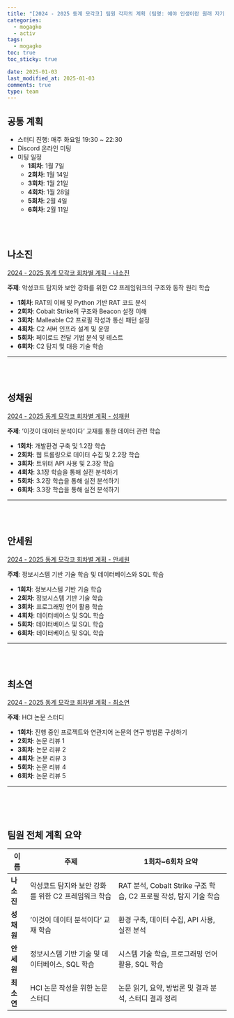```yaml
---
title: "[2024 - 2025 동계 모각코] 팀원 각자의 계획 (팀명: 얘야 인생이란 원래 자기 생각대로 되지 않는 법이란다)"
categories:
  - mogagko
  - activ
tags:
  - mogagko
toc: true
toc_sticky: true

date: 2025-01-03
last_modified_at: 2025-01-03
comments: true
type: team
---
```


## 공통 계획
- 스터디 진행: 매주 화요일 19:30 ~ 22:30
- Discord 온라인 미팅
- 미팅 일정
  - **1회차**: 1월 7일
  - **2회차**: 1월 14일
  - **3회차**: 1월 21일
  - **4회차**: 1월 28일
  - **5회차**: 2월 4일
  - **6회차**: 2월 11일

<br><br>
## 나소진
[2024 - 2025 동계 모각코 회차별 계획 - 나소진](https://me0w2en.tistory.com/entry/2024-%EB%8F%99%EA%B3%84-%EB%AA%A8%EA%B0%81%EC%BD%94-%ED%9A%8C%EC%B0%A8%EB%B3%84-%EA%B3%84%ED%9A%8D)

**주제**: 악성코드 탐지와 보안 강화를 위한 C2 프레임워크의 구조와 동작 원리 학습

- **1회차**: RAT의 이해 및 Python 기반 RAT 코드 분석
- **2회차**: Cobalt Strike의 구조와 Beacon 설정 이해
- **3회차**: Malleable C2 프로필 작성과 통신 패턴 설정
- **4회차**: C2 서버 인프라 설계 및 운영
- **5회차**: 페이로드 전달 기법 분석 및 테스트
- **6회차**: C2 탐지 및 대응 기술 학습

---
<br><br>
## 성채원
[2024 - 2025 동계 모각코 회차별 계획 - 성채원](https://velog.io/@julia2003a/2024%EB%85%84-%EB%8F%99%EA%B3%84-%EB%AA%A8%EA%B0%81%EC%BD%94-%EA%B3%84%ED%9A%8D)

**주제**: ’이것이 데이터 분석이다‘ 교재를 통한 데이터 관련 학습

- **1회차**: 개발환경 구축 및 1.2장 학습
- **2회차**: 웹 트롤링으로 데이터 수집 및 2.2장 학습
- **3회차**: 트위터 API 사용 및 2.3장 학습
- **4회차**: 3.1장 학습을 통해 실전 분석하기
- **5회차**: 3.2장 학습을 통해 실전 분석하기
- **6회차**: 3.3장 학습을 통해 실전 분석하기

---
<br><br>
## 안세원
[2024 - 2025 동계 모각코 회차별 계획 - 안세원](https://code-semicolon.tistory.com/48)

**주제**: 정보시스템 기반 기술 학습 및 데이터베이스와 SQL 학습

- **1회차**: 정보시스템 기반 기술 학습
- **2회차**: 정보시스템 기반 기술 학습
- **3회차**: 프로그래밍 언어 활용 학습
- **4회차**: 데이터베이스 및 SQL 학습
- **5회차**: 데이터베이스 및 SQL 학습
- **6회차**: 데이터베이스 및 SQL 학습

---
<br><br>
## 최소연
[2024 - 2025 동계 모각코 회차별 계획 - 최소연](https://clr4takeoff.github.io/mogagko/activ/2425-personal-mogagko-plan/)

**주제**: HCI 논문 스터디

- **1회차**: 진행 중인 프로젝트와 연관지어 논문의 연구 방법론 구상하기
- **2회차**: 논문 리뷰 1
- **3회차**: 논문 리뷰 2
- **4회차**: 논문 리뷰 3
- **5회차**: 논문 리뷰 4
- **6회차**: 논문 리뷰 5

---
<br><br><br>
## 팀원 전체 계획 요약

| **이름**     | **주제**                                                   | **1회차~6회차 요약**                                                   |
|--------------|-----------------------------------------------------------|------------------------------------------------------------------------|
| **나소진**   | 악성코드 탐지와 보안 강화를 위한 C2 프레임워크 학습        | RAT 분석, Cobalt Strike 구조 학습, C2 프로필 작성, 탐지 기술 학습     |
| **성채원**   | ’이것이 데이터 분석이다‘ 교재 학습                          | 환경 구축, 데이터 수집, API 사용, 실전 분석                           |
| **안세원**   | 정보시스템 기반 기술 및 데이터베이스, SQL 학습              | 시스템 기술 학습, 프로그래밍 언어 활용, SQL 학습                      |
| **최소연**   | HCI 논문 작성을 위한 논문 스터디                           | 논문 읽기, 요약, 방법론 및 결과 분석, 스터디 결과 정리                |

<br>
